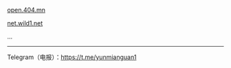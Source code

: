<a href="http://open.404.mn">open.404.mn</a>

<a href="http://net.wild1.net">net.wild1.net</a>

...

---

Telegram（电报）：<a href="https://t.me/yunmianguan1" target="_blank">https://t.me/yunmianguan1</a>
